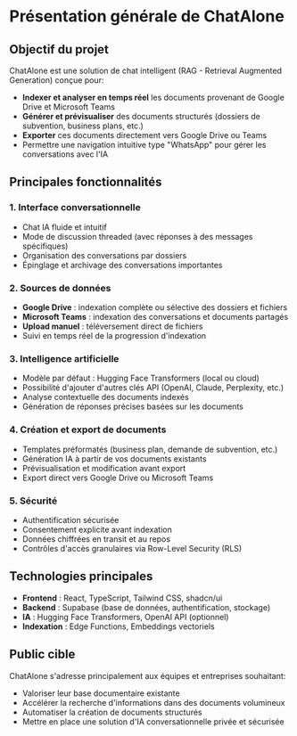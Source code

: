 
# Présentation générale de ChatAlone

## Objectif du projet

ChatAlone est une solution de chat intelligent (RAG - Retrieval Augmented Generation) conçue pour:

- **Indexer et analyser en temps réel** les documents provenant de Google Drive et Microsoft Teams
- **Générer et prévisualiser** des documents structurés (dossiers de subvention, business plans, etc.)
- **Exporter** ces documents directement vers Google Drive ou Teams
- Permettre une navigation intuitive type "WhatsApp" pour gérer les conversations avec l'IA

## Principales fonctionnalités

### 1. Interface conversationnelle

- Chat IA fluide et intuitif
- Mode de discussion threaded (avec réponses à des messages spécifiques)
- Organisation des conversations par dossiers
- Épinglage et archivage des conversations importantes

### 2. Sources de données

- **Google Drive** : indexation complète ou sélective des dossiers et fichiers
- **Microsoft Teams** : indexation des conversations et documents partagés
- **Upload manuel** : téléversement direct de fichiers
- Suivi en temps réel de la progression d'indexation

### 3. Intelligence artificielle

- Modèle par défaut : Hugging Face Transformers (local ou cloud)
- Possibilité d'ajouter d'autres clés API (OpenAI, Claude, Perplexity, etc.)
- Analyse contextuelle des documents indexés
- Génération de réponses précises basées sur les documents

### 4. Création et export de documents

- Templates préformatés (business plan, demande de subvention, etc.)
- Génération IA à partir de vos documents existants
- Prévisualisation et modification avant export
- Export direct vers Google Drive ou Microsoft Teams

### 5. Sécurité

- Authentification sécurisée
- Consentement explicite avant indexation
- Données chiffrées en transit et au repos
- Contrôles d'accès granulaires via Row-Level Security (RLS)

## Technologies principales

- **Frontend** : React, TypeScript, Tailwind CSS, shadcn/ui
- **Backend** : Supabase (base de données, authentification, stockage)
- **IA** : Hugging Face Transformers, OpenAI API (optionnel)
- **Indexation** : Edge Functions, Embeddings vectoriels

## Public cible

ChatAlone s'adresse principalement aux équipes et entreprises souhaitant:

- Valoriser leur base documentaire existante
- Accélérer la recherche d'informations dans des documents volumineux
- Automatiser la création de documents structurés
- Mettre en place une solution d'IA conversationnelle privée et sécurisée

